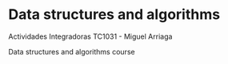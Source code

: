 # Data structures and algorithms
Actividades Integradoras TC1031 - Miguel Arriaga 

Data structures and algorithms course
